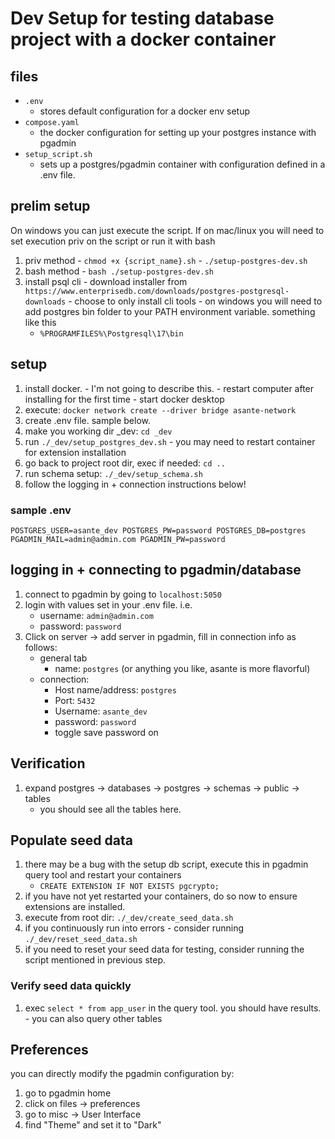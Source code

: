 # Dev Setup for testing database project with a docker container

## files

- `.env`
  - stores default configuration for a docker env setup
- `compose.yaml`
  - the docker configuration for setting up your postgres instance with pgadmin
- `setup_script.sh`
  - sets up a postgres/pgadmin container with configuration defined in a .env file.

## prelim setup

On windows you can just execute the script. If on mac/linux you will need to set execution priv on the script or run it with bash

  1. priv method
    - `chmod +x {script_name}.sh`
    - `./setup-postgres-dev.sh`
  2. bash method
    - `bash ./setup-postgres-dev.sh`
  3. install psql cli
    - download installer from  
    `https://www.enterprisedb.com/downloads/postgres-postgresql-downloads`
    - choose to only install cli tools
    - on windows you will need to add postgres bin folder to your PATH environment variable. something like this
      - `%PROGRAMFILES%\Postgresql\17\bin`

## setup

  1. install docker.
    - I'm not going to describe this.
    - restart computer after installing for the first time
    - start docker desktop
  1. execute: `docker network create --driver bridge asante-network`
  1. create .env file. sample below.
  1. make you working dir _dev: `cd _dev`
  1. run `./_dev/setup_postgres_dev.sh`
    - you may need to restart container for extension installation
  1. go back to project root dir, exec if needed: `cd ..`
  1. run schema setup: `./_dev/setup_schema.sh`
  1. follow the logging in + connection instructions below!  

### sample .env

`
POSTGRES_USER=asante_dev
POSTGRES_PW=password
POSTGRES_DB=postgres
PGADMIN_MAIL=admin@admin.com
PGADMIN_PW=password
`

## logging in + connecting to pgadmin/database

1. connect to pgadmin by going to `localhost:5050`
1. login with values set in your .env file. i.e.
    - username: `admin@admin.com`
    - password: `password`
1. Click on server -> add server in pgadmin, fill in connection info as follows:
    - general tab
      - name: `postgres` (or anything you like, asante is more flavorful)
    - connection:
      - Host name/address: `postgres`
      - Port: `5432`
      - Username: `asante_dev`
      - password: `password`
      - toggle save password on

## Verification

1. expand postgres -> databases -> postgres -> schemas -> public -> tables
    - you should see all the tables here.

## Populate seed data

1. there may be a bug with the setup db script, execute this in pgadmin query tool and restart your containers
    - `CREATE EXTENSION IF NOT EXISTS pgcrypto;`
1. if you have not yet restarted your containers, do so now to ensure extensions are installed.
1. execute from root dir: `./_dev/create_seed_data.sh`
1. if you continuously run into errors - consider running `./_dev/reset_seed_data.sh`
1. if you need to reset your seed data for testing, consider running the script mentioned in previous step.

### Verify seed data quickly

  1. exec `select * from app_user` in the query tool. you should have results.
    - you can also query other tables

## Preferences

you can directly modify the pgadmin configuration by:

1. go to pgadmin home
1. click on files -> preferences
1. go to misc -> User Interface
1. find "Theme" and set it to "Dark"
